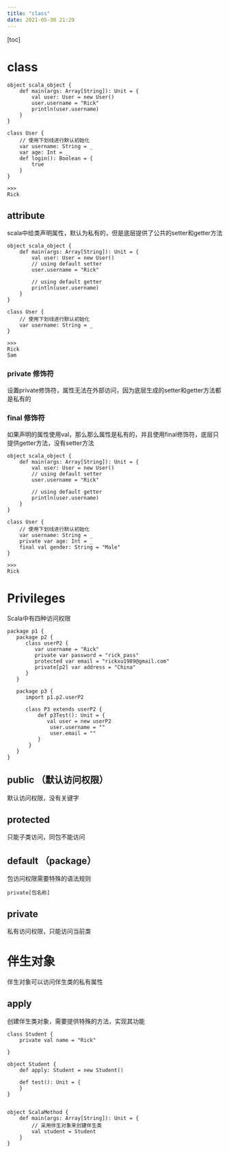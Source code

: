 ```yaml
---
title: "class"
date: 2021-05-30 21:29
---
```






[toc]





# class



```
object scala_object {
    def main(args: Array[String]): Unit = {
        val user: User = new User()
        user.username = "Rick"
        println(user.username)
    }
}

class User {
    // 使用下划线进行默认初始化
    var username: String = _
    var age: Int = _
    def login(): Boolean = {
        true
    }
}

>>>
Rick
```



## attribute

scala中给类声明属性，默认为私有的，但是底层提供了公共的setter和getter方法



```
object scala_object {
    def main(args: Array[String]): Unit = {
        val user: User = new User()
        // using default setter
        user.username = "Rick"
        
        // using default getter
        println(user.username)
    }
}

class User {
    // 使用下划线进行默认初始化
    var username: String = _
}

>>>
Rick 
Sam
```





### private 修饰符

设置private修饰符，属性无法在外部访问，因为底层生成的setter和getter方法都是私有的





### final 修饰符

如果声明的属性使用val，那么那么属性是私有的，并且使用final修饰符，底层只提供getter方法，没有setter方法

```
object scala_object {
    def main(args: Array[String]): Unit = {
        val user: User = new User()
        // using default setter
        user.username = "Rick"

        // using default getter
        println(user.username)
    }
}

class User {
    // 使用下划线进行默认初始化
    var username: String = _
    private var age: Int = _
    final val gender: String = "Male"
}

>>>
Rick
```







# Privileges

Scala中有四种访问权限

```
package p1 {
   package p2 {
      class userP2 {
         var username = "Rick"
         private var password = "rick_pass"
         protected var email = "rickxu1989@gmail.com"
         private[p2] var address = "China"
      }
   }

   package p3 {
      import p1.p2.userP2

      class P3 extends userP2 {
          def p3Test(): Unit = {
             val user = new userP2
              user.username = ""
              user.email = ""
          }
       }
   }
}
```



## public （默认访问权限）

默认访问权限，没有关键字



## protected

只能子类访问，同包不能访问



## default （package）

包访问权限需要特殊的语法规则

```
private[包名称]
```









## private

私有访问权限，只能访问当前类







# 伴生对象

伴生对象可以访问伴生类的私有属性



## apply

创建伴生类对象，需要提供特殊的方法，实现其功能

```
class Student {
    private val name = "Rick"

}

object Student {
    def apply: Student = new Student()

    def test(): Unit = {
    }
}


object ScalaMethod {
    def main(args: Array[String]): Unit = {
        // 采用伴生对象来创建伴生类
        val student = Student
    }
}
```

